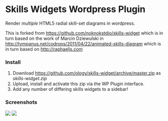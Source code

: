 Skills Widgets Wordpress Plugin
===============================

Render *multiple* HTML5 radial skill-set diagrams in wordpress.

This is forked from https://github.com/noknokstdio/skills-widget
which is in turn based on the work of Marcin Dziewulski in
http://tympanus.net/codrops/2011/04/22/animated-skills-diagram
which is in turn based on http://raphaeljs.com

### Install ###

1. Download https://github.com/ology/skills-widget/archive/master.zip as
*skills-widget.zip*
2. Upload, install and activate this zip via the WP Plugin interface.
3. Add any number of differing skills widgets to a sidebar!

### Screenshots ###

<img src="https://github.com/ology/skills-widget/raw/master/screenshot-1.png" />
<img src="https://github.com/ology/skills-widget/raw/master/screenshot-2.png" />

